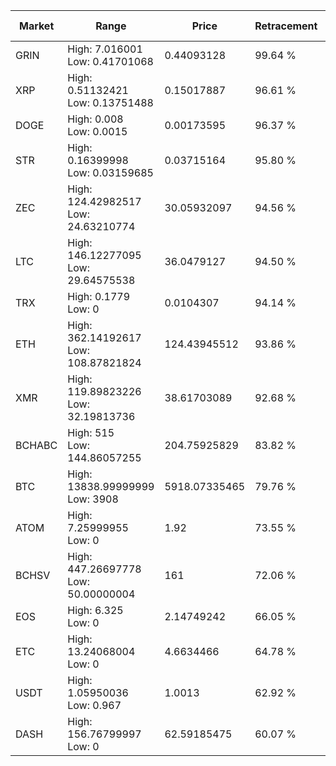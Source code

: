 | Market | Range | Price| Retracement | Doubles to 50% |
| --- | --- | --- | --- | --- |
| GRIN | High: 7.016001<br />Low: 0.41701068 | 0.44093128 | 99.64 % | 8.43 |
| XRP | High: 0.51132421<br />Low: 0.13751488 | 0.15017887 | 96.61 % | 2.16 |
| DOGE | High: 0.008<br />Low: 0.0015 | 0.00173595 | 96.37 % | 2.74 |
| STR | High: 0.16399998<br />Low: 0.03159685 | 0.03715164 | 95.80 % | 2.63 |
| ZEC | High: 124.42982517<br />Low: 24.63210774 | 30.05932097 | 94.56 % | 2.48 |
| LTC | High: 146.12277095<br />Low: 29.64575538 | 36.0479127 | 94.50 % | 2.44 |
| TRX | High: 0.1779<br />Low: 0 | 0.0104307 | 94.14 % | 8.53 |
| ETH | High: 362.14192617<br />Low: 108.87821824 | 124.43945512 | 93.86 % | 1.89 |
| XMR | High: 119.89823226<br />Low: 32.19813736 | 38.61703089 | 92.68 % | 1.97 |
| BCHABC | High: 515<br />Low: 144.86057255 | 204.75925829 | 83.82 % | 1.61 |
| BTC | High: 13838.99999999<br />Low: 3908 | 5918.07335465 | 79.76 % | 1.50 |
| ATOM | High: 7.25999955<br />Low: 0 | 1.92 | 73.55 % | 1.89 |
| BCHSV | High: 447.26697778<br />Low: 50.00000004 | 161 | 72.06 % | 1.54 |
| EOS | High: 6.325<br />Low: 0 | 2.14749242 | 66.05 % | 1.47 |
| ETC | High: 13.24068004<br />Low: 0 | 4.6634466 | 64.78 % | 1.42 |
| USDT | High: 1.05950036<br />Low: 0.967 | 1.0013 | 62.92 % | 1.01 |
| DASH | High: 156.76799997<br />Low: 0 | 62.59185475 | 60.07 % | 1.25 |
